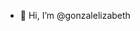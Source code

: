 - 👋 Hi, I’m @gonzalelizabeth

<!---
gonzalelizabeth/gonzalelizabeth is a ✨ special ✨ repository because its `README.md` (this file) appears on your GitHub profile.
You can click the Preview link to take a look at your changes.
--->
